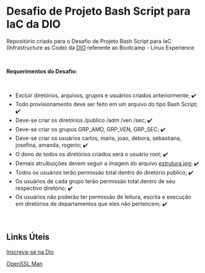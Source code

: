 # Desafio de Projeto Bash Script para IaC da DIO
Repositório criado para o Desafio de Projeto Bash Script para IaC (Infrastructure as Code) da [DIO](https://web.dio.me/) referente ao Bootcamp - Linux Experience

<br />

**Requerimentos do Desafio:**

<br />

- Excluir diretórios, arquivos, grupos e usuários criados anteriormente; :heavy_check_mark:
- Todo provisionamento deve ser feito em um arquivo do tipo Bash Script; :heavy_check_mark:
- Deve-se criar os diretórios /publico /adm /ven /sec; :heavy_check_mark:
- Deve-se criar os grupos GRP_AMD, GRP_VEN, GRP_SEC; :heavy_check_mark:
- Deve-se criar os usuários carlos, maria, joao, debora, sebastiana, josefina, amanda, rogerio; :heavy_check_mark:
- O dono de todos os diretórios criados será o usuário root; :heavy_check_mark:
- Demais atruibuições devem seguir a imagem do arquivo [estrutura.jpg](https://github.com/byalexandrepedrosa/dio-desafio-linux-projeto1-iac/blob/main/estrutura.jpg); :heavy_check_mark:
- Todos os usuários terão permissão total dentro do diretório publico; :heavy_check_mark:
- Os usuários de cada grupo terão permissão total dentro de seu respectivo diretório; :heavy_check_mark:
- Os usuários não poderão ter permissão de leitura, escrita e execução em diretórios de departamentos que eles não pertencem; :heavy_check_mark:

<br />

## Links Úteis

[Inscreva-se na Dio](https://dio.me/sign-up?ref=M87RWQPGJO)

[OpenSSL Man](https://www.openssl.org/docs/man3.0/man1/openssl-passwd.html)
